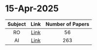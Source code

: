 # 15-Apr-2025

| Subject | Link | Number of Papers |
|:-----:|:----:|:----------------:|
| RO | [Link](https://github.com/KJaebye/EmbodiedAI-Robotics-arXiv-Daily-Reporter/tree/main/15-Apr-2025/RO) | 56 |
| AI | [Link](https://github.com/KJaebye/EmbodiedAI-Robotics-arXiv-Daily-Reporter/tree/main/15-Apr-2025/AI) | 263 |
